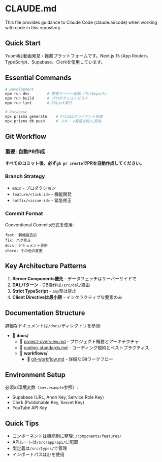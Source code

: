 # CLAUDE.md

This file provides guidance to Claude Code (claude.ai/code) when working with code in this repository.

## Quick Start

Yuumilは動画発見・推薦プラットフォームです。Next.js 15 (App Router)、TypeScript、Supabase、Clerkを使用しています。

## Essential Commands

```bash
# Development
npm run dev        # 開発サーバー起動 (Turbopack)
npm run build      # プロダクションビルド
npm run lint       # ESLint実行

# Database
npx prisma generate    # Prismaクライアント生成
npx prisma db push     # スキーマ変更をDBに反映
```

## Git Workflow

### 重要: 自動PR作成
**すべてのコミット後、必ず`gh pr create`でPRを自動作成してください。**

### Branch Strategy
- `main` - プロダクション
- `feature/<task-id>` - 機能開発
- `hotfix/<issue-id>` - 緊急修正

### Commit Format
Conventional Commits形式を使用:
```
feat: 新機能追加
fix: バグ修正
docs: ドキュメント更新
chore: その他の変更
```

## Key Architecture Patterns

1. **Server Components優先** - データフェッチはサーバーサイドで
2. **DALパターン** - DB操作は`/src/dal/`経由
3. **Strict TypeScript** - `any`型は禁止
4. **Client Directiveは最小限** - インタラクティブな要素のみ

## Documentation Structure

詳細なドキュメントは`/docs/`ディレクトリを参照:

- 📁 **docs/**
  - 📄 [project-overview.md](./docs/project-overview.md) - プロジェクト概要とアーキテクチャ
  - 📄 [coding-standards.md](./docs/coding-standards.md) - コーディング規約とベストプラクティス
  - 📁 **workflows/**
    - 📄 [git-workflow.md](./docs/workflows/git-workflow.md) - 詳細なGitワークフロー

## Environment Setup

必須の環境変数（`env.example`参照）:
- Supabase (URL, Anon Key, Service Role Key)
- Clerk (Publishable Key, Secret Key)
- YouTube API Key

## Quick Tips

- コンポーネントは機能別に整理: `/components/features/`
- APIルートは`/src/app/api/`に配置
- 型定義は`/src/types/`で管理
- インポートパスは`@/`を使用